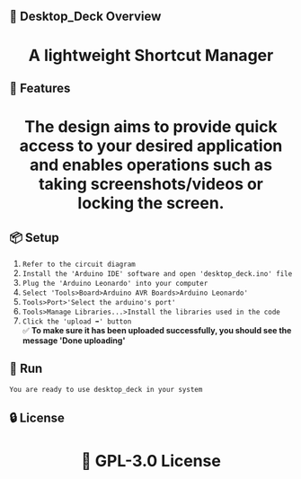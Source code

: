 <!-- Proje-Resmi -->

## 👀 Desktop_Deck Overview  
<h1 align="center">A lightweight Shortcut Manager</h1>  


## 🚀 Features  
<h1 align="center">The design aims to provide quick access to your desired application and enables operations such as taking screenshots/videos or locking the screen.</h1>  


## 📦 Setup 
1. `Refer to the circuit diagram`
2. `Install the 'Arduino IDE' software and open 'desktop_deck.ino' file`
3. `Plug the 'Arduino Leonardo' into your computer`  
4. `Select 'Tools>Board>Arduino AVR Boards>Arduino Leonardo'`
5. `Tools>Port>'Select the arduino's port'`
6. `Tools>Manage Libraries...>Install the libraries used in the code`
7. `Click the 'upload ➡️' button`  
✅ **To make sure it has been uploaded successfully, you should see the message 'Done uploading'**  



## 🎉 Run  
`You are ready to use desktop_deck in your system`


## 🔒 License  
<h1 align="center">📜 GPL-3.0 License</h1>  
